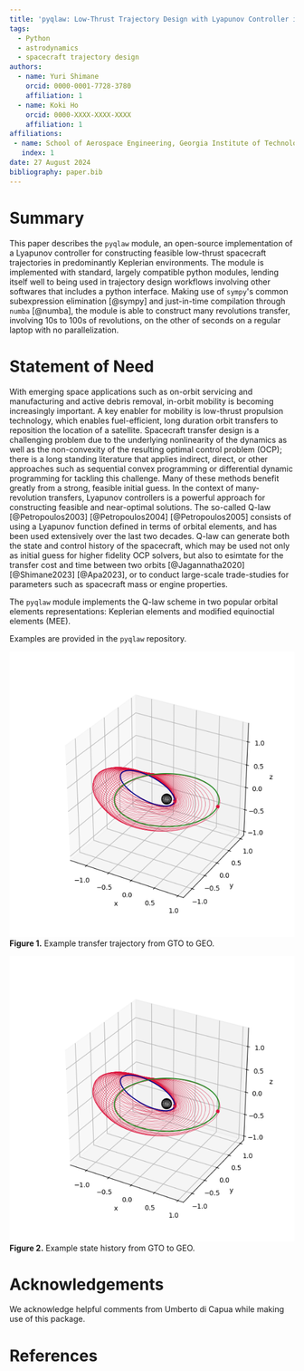 ```yaml
---
title: 'pyqlaw: Low-Thrust Trajectory Design with Lyapunov Controller in Python'
tags:
  - Python
  - astrodynamics
  - spacecraft trajectory design
authors:
  - name: Yuri Shimane
    orcid: 0000-0001-7728-3780
    affiliation: 1
  - name: Koki Ho
    orcid: 0000-XXXX-XXXX-XXXX
    affiliation: 1
affiliations:
 - name: School of Aerospace Engineering, Georgia Institute of Technology
   index: 1
date: 27 August 2024
bibliography: paper.bib
---
```


# Summary

This paper describes the `pyqlaw` module, an open-source implementation of a Lyapunov controller for constructing feasible low-thrust spacecraft trajectories in predominantly Keplerian environments. 
The module is implemented with standard, largely compatible python modules, lending itself well to being used in trajectory design workflows involving other softwares that includes a python interface. 
Making use of `sympy`'s common subexpression elimination [@sympy] and just-in-time compilation through `numba` [@numba], the module is able to construct many revolutions transfer, involving 10s to 100s of revolutions, on the other of seconds on a regular laptop with no parallelization. 


# Statement of Need

With emerging space applications such as on-orbit servicing and manufacturing and active debris removal, in-orbit mobility is becoming increasingly important. 
A key enabler for mobility is low-thrust propulsion technology, which enables fuel-efficient, long duration orbit transfers to reposition the location of a satellite. 
Spacecraft transfer design is a challenging problem due to the underlying nonlinearity of the dynamics as well as the non-convexity of the resulting optimal control problem (OCP); there is a long standing literature that applies indirect, direct, or other approaches such as sequential convex programming or differential dynamic programming for tackling this challenge. 
Many of these methods benefit greatly from a strong, feasible initial guess. 
In the context of many-revolution transfers, Lyapunov controllers is a powerful approach for constructing feasible and near-optimal solutions. 
The so-called Q-law [@Petropoulos2003] [@Petropoulos2004] [@Petropoulos2005] consists of using a Lyapunov function defined in terms of orbital elements, and has been used extensively over the last two decades. 
Q-law can generate both the state and control history of the spacecraft, which may be used not only as initial guess for higher fidelity OCP solvers, but also to esimtate for the transfer cost and time between two orbits [@Jagannatha2020] [@Shimane2023] [@Apa2023], or to conduct large-scale trade-studies for parameters such as spacecraft mass or engine properties. 

The `pyqlaw` module implements the Q-law scheme in two popular orbital elements representations: Keplerian elements and modified equinoctial elements (MEE). 

Examples are provided in the `pyqlaw` repository. 

![](https://raw.githubusercontent.com/yuricst/pyqlaw/main/paper/example_3D_trajectory.png)
**Figure 1.** Example transfer trajectory from GTO to GEO.

![](https://raw.githubusercontent.com/yuricst/pyqlaw/main/paper/example_3D_trajectory.png)
**Figure 2.** Example state history from GTO to GEO.


# Acknowledgements

We acknowledge helpful comments from Umberto di Capua while making use of this package. 

# References